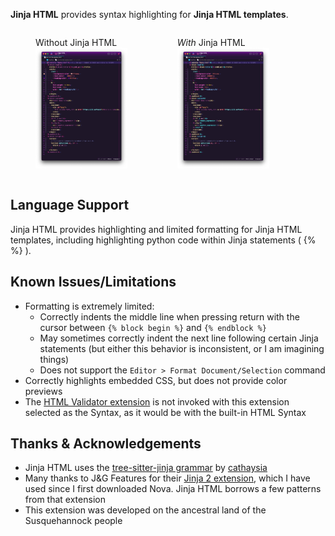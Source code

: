 **Jinja HTML** provides syntax highlighting for **Jinja HTML templates**.

<div style="display: flex;">
  <div style="width: 45%;">
  <figure>
    <figcaption>Without Jinja HTML</figcaption>
    <img src="https://raw.githubusercontent.com/TRezendes/JinjaHTML.novaextension/main/PreviewWithout.png" alt="Screenshot of a Jinja template document highlighted with the builtin HTML highlighter" />
  </figure>
  </div>
  <div style="width: 45%;">
    <figure>
    <figcaption><em>With</em> Jinja HTML</figcaption>
    <img src="https://raw.githubusercontent.com/TRezendes/JinjaHTML.novaextension/main/PreviewWith.png" alt="Screenshot of a Jinja template document highlighted with the Jinja HTML extension" />
    </figure>
  </div>
</div>

## Language Support

Jinja HTML provides highlighting and limited formatting for Jinja HTML templates, including highlighting python code within Jinja statements (  {% %}  ).

## Known Issues/Limitations

- Formatting is extremely limited:
  - Correctly indents the middle line when pressing return with the cursor between `{% block begin %}` and `{% endblock %}`
  - May sometimes correctly indent the next line following certain Jinja statements (but either this behavior is inconsistent, or I am imagining things)
  - Does not support the `Editor > Format Document/Selection` command
- Correctly highlights embedded CSS, but does not provide color previews
- The [HTML Validator extension](nova://extension/?id=panic.HTMLValidator&name=HTML%20Validator) is not invoked with this extension selected as the Syntax, as it would be with the built-in HTML Syntax

## Thanks & Acknowledgements

- Jinja HTML uses the [tree-sitter-jinja grammar](https://github.com/cathaysia/tree-sitter-jinja) by [cathaysia](https://github.com/cathaysia)
- Many thanks to J&G Features for their [Jinja 2 extension](nova://extension/?id=jgfeatures.Jinja2&name=Jinja2), which I have used since I first downloaded Nova. Jinja HTML borrows a few patterns from that extension
- This extension was developed on the ancestral land of the Susquehannock people
